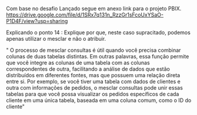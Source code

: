 Com base no desafio Lançado segue em anexo link para o projeto PBIX. 
https://drive.google.com/file/d/1SRx7q131n_RzzGr1sFcoUxYSaO-P1D4F/view?usp=sharing

Explicando o ponto 14 : Explique por que, neste caso supracitado, podemos apenas utilizar o mesclar e não o atribuir. 

" O processo de mesclar consultas é útil quando você precisa combinar colunas de duas tabelas distintas. Em outras palavras, 
essa função permite que você integre as colunas de uma tabela com as colunas correspondentes de outra, 
facilitando a análise de dados que estão distribuídos em diferentes fontes, mas que possuem uma relação direta entre si. 
Por exemplo, se você tiver uma tabela com dados de clientes e outra com informações de pedidos, 
o mesclar consultas pode unir essas tabelas para que você possa visualizar os pedidos específicos de cada cliente em uma única tabela, 
baseada em uma coluna comum, como o ID do cliente"
